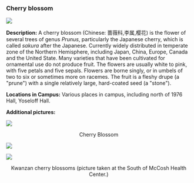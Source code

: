 ###  Cherry blossom
![](http://www.astro.princeton.edu/~ruixu/fig/cherry.jpg)

**Description:** A cherry blossom (Chinese: 蔷薇科,李属,樱花) is the flower of several trees of genus *Prunus*, particularly the Japanese cherry, which is called *sakura* after the Japanese. Currently widely distributed in temperate zone of the Northern Hemisphere, including Japan, China, Europe, Canada and the United State. Many varieties that have been cultivated for ornamental use do not produce fruit. The flowers are usually white to pink, with five petals and five sepals. Flowers are borne singly, or in umbels of two to six or sometimes more on racemes. The fruit is a fleshy drupe (a "prune") with a single relatively large, hard-coated seed (a "stone").


**Locations in Campus:** Various places in campus, including north of 1976 Hall, Yoseloff Hall.

**Additional pictures:**


![](http://www.astro.princeton.edu/~ruixu/fig/cherry2.jpg)
<center> Cherry Blossom </center>

![](http://www.astro.princeton.edu/~ruixu/fig/Cherry3.jpg)

![](http://www.astro.princeton.edu/~ruixu/fig/Cherry4.jpg)

<center> Kwanzan cherry blossoms (picture taken at the South of McCosh Health Center.)</center>

